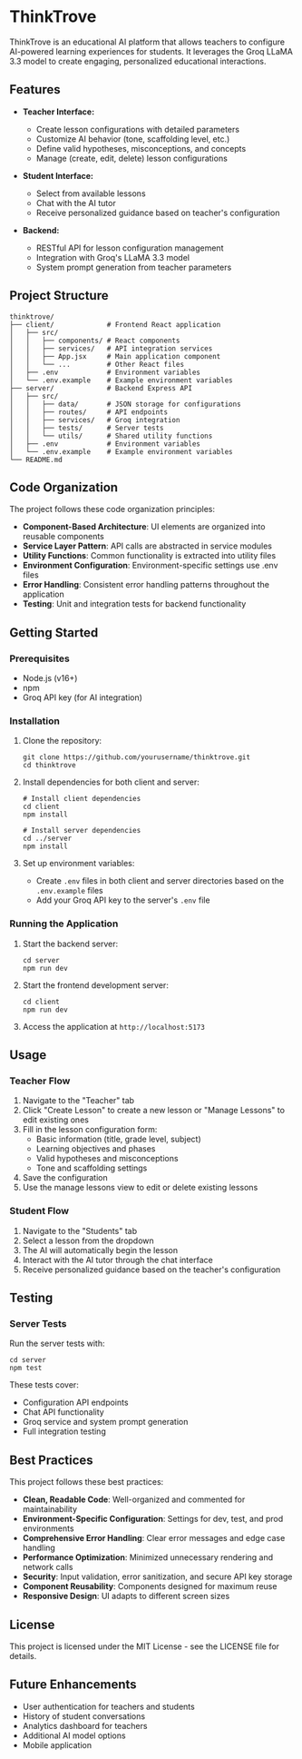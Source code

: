 # ThinkTrove

ThinkTrove is an educational AI platform that allows teachers to configure AI-powered learning experiences for students. It leverages the Groq LLaMA 3.3 model to create engaging, personalized educational interactions.

## Features

- **Teacher Interface:**
  - Create lesson configurations with detailed parameters
  - Customize AI behavior (tone, scaffolding level, etc.)
  - Define valid hypotheses, misconceptions, and concepts
  - Manage (create, edit, delete) lesson configurations

- **Student Interface:**
  - Select from available lessons
  - Chat with the AI tutor
  - Receive personalized guidance based on teacher's configuration

- **Backend:**
  - RESTful API for lesson configuration management
  - Integration with Groq's LLaMA 3.3 model
  - System prompt generation from teacher parameters

## Project Structure

```
thinktrove/
├── client/             # Frontend React application
│   ├── src/
│   │   ├── components/ # React components
│   │   ├── services/   # API integration services
│   │   ├── App.jsx     # Main application component
│   │   └── ...         # Other React files
│   ├── .env            # Environment variables
│   └── .env.example    # Example environment variables
├── server/             # Backend Express API
│   ├── src/
│   │   ├── data/       # JSON storage for configurations
│   │   ├── routes/     # API endpoints
│   │   ├── services/   # Groq integration
│   │   ├── tests/      # Server tests
│   │   └── utils/      # Shared utility functions
│   ├── .env            # Environment variables 
│   └── .env.example    # Example environment variables
└── README.md
```

## Code Organization

The project follows these code organization principles:

- **Component-Based Architecture**: UI elements are organized into reusable components
- **Service Layer Pattern**: API calls are abstracted in service modules
- **Utility Functions**: Common functionality is extracted into utility files
- **Environment Configuration**: Environment-specific settings use .env files
- **Error Handling**: Consistent error handling patterns throughout the application
- **Testing**: Unit and integration tests for backend functionality

## Getting Started

### Prerequisites

- Node.js (v16+)
- npm
- Groq API key (for AI integration)

### Installation

1. Clone the repository:
   ```
   git clone https://github.com/yourusername/thinktrove.git
   cd thinktrove
   ```

2. Install dependencies for both client and server:
   ```
   # Install client dependencies
   cd client
   npm install
   
   # Install server dependencies
   cd ../server
   npm install
   ```

3. Set up environment variables:
   - Create `.env` files in both client and server directories based on the `.env.example` files
   - Add your Groq API key to the server's `.env` file

### Running the Application

1. Start the backend server:
   ```
   cd server
   npm run dev
   ```

2. Start the frontend development server:
   ```
   cd client
   npm run dev
   ```

3. Access the application at `http://localhost:5173`

## Usage

### Teacher Flow

1. Navigate to the "Teacher" tab
2. Click "Create Lesson" to create a new lesson or "Manage Lessons" to edit existing ones
3. Fill in the lesson configuration form:
   - Basic information (title, grade level, subject)
   - Learning objectives and phases
   - Valid hypotheses and misconceptions
   - Tone and scaffolding settings
4. Save the configuration
5. Use the manage lessons view to edit or delete existing lessons

### Student Flow

1. Navigate to the "Students" tab
2. Select a lesson from the dropdown
3. The AI will automatically begin the lesson
4. Interact with the AI tutor through the chat interface
5. Receive personalized guidance based on the teacher's configuration

## Testing

### Server Tests

Run the server tests with:
```
cd server
npm test
```

These tests cover:
- Configuration API endpoints
- Chat API functionality
- Groq service and system prompt generation
- Full integration testing

## Best Practices

This project follows these best practices:

- **Clean, Readable Code**: Well-organized and commented for maintainability
- **Environment-Specific Configuration**: Settings for dev, test, and prod environments
- **Comprehensive Error Handling**: Clear error messages and edge case handling
- **Performance Optimization**: Minimized unnecessary rendering and network calls
- **Security**: Input validation, error sanitization, and secure API key storage
- **Component Reusability**: Components designed for maximum reuse
- **Responsive Design**: UI adapts to different screen sizes

## License

This project is licensed under the MIT License - see the LICENSE file for details.

## Future Enhancements

- User authentication for teachers and students
- History of student conversations
- Analytics dashboard for teachers
- Additional AI model options
- Mobile application 